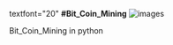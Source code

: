 textfont="20"
<b>#Bit_Coin_Mining</b>
![images](https://user-images.githubusercontent.com/54598380/120110492-5bd17280-c18b-11eb-938c-fb8a5b8ddcc8.png)

Bit_Coin_Mining in python

